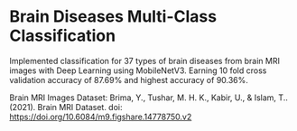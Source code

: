 # Brain Diseases Multi-Class Classification
Implemented classification for 37 types of brain diseases from brain MRI images with Deep Learning using MobileNetV3.
Earning 10 fold cross validation accuracy of 87.69% and highest accuracy of 90.36%.

Brain MRI Images Dataset:
Brima, Y., Tushar, M. H. K., Kabir, U., & Islam, T.. (2021). Brain MRI Dataset. doi: https://doi.org/10.6084/m9.figshare.14778750.v2 

